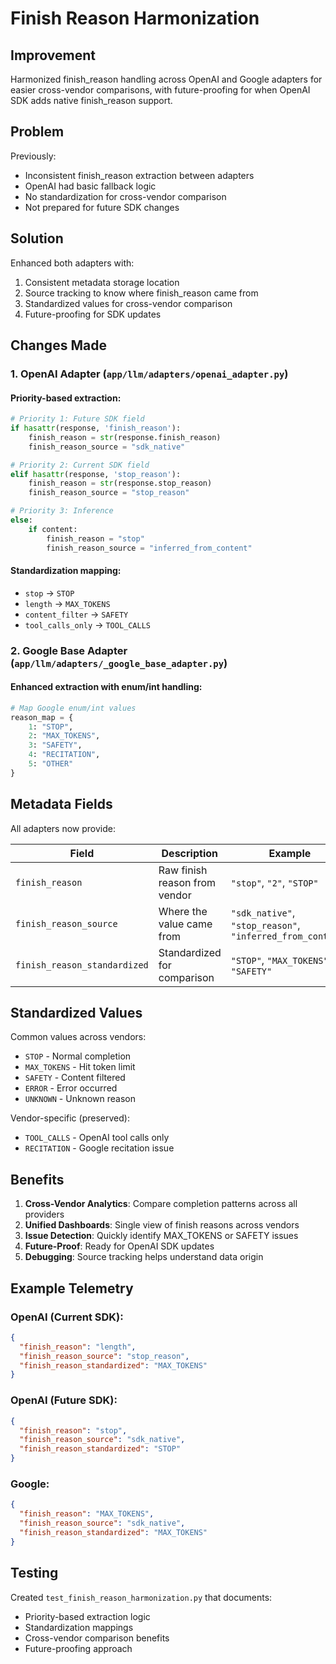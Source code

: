 # Finish Reason Harmonization

## Improvement
Harmonized finish_reason handling across OpenAI and Google adapters for easier cross-vendor comparisons, with future-proofing for when OpenAI SDK adds native finish_reason support.

## Problem
Previously:
- Inconsistent finish_reason extraction between adapters
- OpenAI had basic fallback logic
- No standardization for cross-vendor comparison
- Not prepared for future SDK changes

## Solution
Enhanced both adapters with:
1. Consistent metadata storage location
2. Source tracking to know where finish_reason came from
3. Standardized values for cross-vendor comparison
4. Future-proofing for SDK updates

## Changes Made

### 1. OpenAI Adapter (`app/llm/adapters/openai_adapter.py`)

#### Priority-based extraction:
```python
# Priority 1: Future SDK field
if hasattr(response, 'finish_reason'):
    finish_reason = str(response.finish_reason)
    finish_reason_source = "sdk_native"

# Priority 2: Current SDK field  
elif hasattr(response, 'stop_reason'):
    finish_reason = str(response.stop_reason)
    finish_reason_source = "stop_reason"

# Priority 3: Inference
else:
    if content:
        finish_reason = "stop"
        finish_reason_source = "inferred_from_content"
```

#### Standardization mapping:
- `stop` → `STOP`
- `length` → `MAX_TOKENS`
- `content_filter` → `SAFETY`
- `tool_calls_only` → `TOOL_CALLS`

### 2. Google Base Adapter (`app/llm/adapters/_google_base_adapter.py`)

#### Enhanced extraction with enum/int handling:
```python
# Map Google enum/int values
reason_map = {
    1: "STOP",
    2: "MAX_TOKENS",
    3: "SAFETY",
    4: "RECITATION",
    5: "OTHER"
}
```

## Metadata Fields

All adapters now provide:

| Field | Description | Example |
|-------|-------------|---------|
| `finish_reason` | Raw finish reason from vendor | `"stop"`, `"2"`, `"STOP"` |
| `finish_reason_source` | Where the value came from | `"sdk_native"`, `"stop_reason"`, `"inferred_from_content"` |
| `finish_reason_standardized` | Standardized for comparison | `"STOP"`, `"MAX_TOKENS"`, `"SAFETY"` |

## Standardized Values

Common values across vendors:
- `STOP` - Normal completion
- `MAX_TOKENS` - Hit token limit
- `SAFETY` - Content filtered
- `ERROR` - Error occurred
- `UNKNOWN` - Unknown reason

Vendor-specific (preserved):
- `TOOL_CALLS` - OpenAI tool calls only
- `RECITATION` - Google recitation issue

## Benefits

1. **Cross-Vendor Analytics**: Compare completion patterns across all providers
2. **Unified Dashboards**: Single view of finish reasons across vendors
3. **Issue Detection**: Quickly identify MAX_TOKENS or SAFETY issues
4. **Future-Proof**: Ready for OpenAI SDK updates
5. **Debugging**: Source tracking helps understand data origin

## Example Telemetry

### OpenAI (Current SDK):
```json
{
  "finish_reason": "length",
  "finish_reason_source": "stop_reason",
  "finish_reason_standardized": "MAX_TOKENS"
}
```

### OpenAI (Future SDK):
```json
{
  "finish_reason": "stop",
  "finish_reason_source": "sdk_native",
  "finish_reason_standardized": "STOP"
}
```

### Google:
```json
{
  "finish_reason": "MAX_TOKENS",
  "finish_reason_source": "sdk_native",
  "finish_reason_standardized": "MAX_TOKENS"
}
```

## Testing
Created `test_finish_reason_harmonization.py` that documents:
- Priority-based extraction logic
- Standardization mappings
- Cross-vendor comparison benefits
- Future-proofing approach